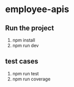 # employee-apis

## Run the project ##
1. npm install
2. npm run dev


## test cases ##
1. npm run test
2. npm run coverage
